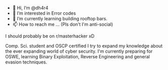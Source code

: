 - 👋 Hi, I’m @dh4r4
- 👀 I’m interested in Error codes
- 🌱 I’m currently learning building rooftop bars.
- 📫 How to reach me ... (Pls don't I'm anti-social)

I should probably be on r/masterhacker xD

Comp. Sci. student and OSCP certified I try to expand my knowledge about the ever expanding world of cyber security.
I'm currently preparing for OSWE, learning Binary Exploitation, Reverse Engineering and general evasion techniques.

<!---
dh4r4/dh4r4 is a ✨ special ✨ repository because its `README.md` (this file) appears on your GitHub profile.
You can click the Preview link to take a look at your changes.
--->
